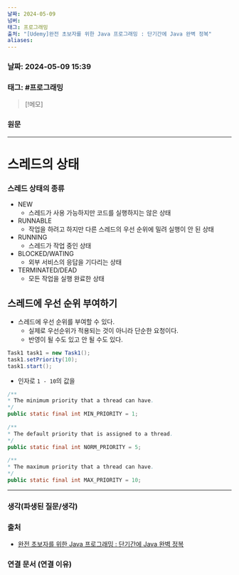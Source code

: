 ```yaml
---
날짜: 2024-05-09
넘버: 
태그: 프로그래밍
출처: "[Udemy]완전 초보자를 위한 Java 프로그래밍 : 단기간에 Java 완벽 정복"
aliases:
---
```

### 날짜:  2024-05-09 15:39

### 태그: #프로그래밍 

>[!메모]
>

### 원문
---
# 스레드의 상태
### 스레드 상태의 종류
- NEW
	- 스레드가 사용 가능하지만 코드를 실행하지는 않은 상태
- RUNNABLE
	- 작업을 하려고 하지만 다른 스레드의 우선 순위에 밀려 실행이 안 된 상태
- RUNNING
	- 스레드가 작업 중인 상태
- BLOCKED/WATING
	- 외부 서비스의 응답을 기다리는 상태
- TERMINATED/DEAD
	- 모든 작업을 실행 완료한 상태
## 스레드에 우선 순위 부여하기
- 스레드에 우선 순위를 부여할 수 있다.
	- 실제로 우선순위가 적용되는 것이 아니라 단순한 요청이다.
	- 반영이 될 수도 있고 안 될 수도 있다.
```java
Task1 task1 = new Task1();  
task1.setPriority(10);  
task1.start();
```
- 인자로 `1 - 10`의 값을 
```java
/**  
* The minimum priority that a thread can have.  
*/  
public static final int MIN_PRIORITY = 1;  
  
/**  
* The default priority that is assigned to a thread.  
*/  
public static final int NORM_PRIORITY = 5;  
  
/**  
* The maximum priority that a thread can have.  
*/  
public static final int MAX_PRIORITY = 10;
```

---
### 생각(파생된 질문/생각)

### 출처
- [완전 초보자를 위한 Java 프로그래밍 : 단기간에 Java 완벽 정복](https://www.udemy.com/course/best-java-programming/?couponCode=ST6MT42324)

### 연결 문서 (연결 이유)
